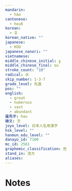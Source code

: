 ```yaml
---
mandarin:
  - hào
cantonese:
  - hou6
korean:
  - 호
korean_native: ""
japanese:
  - KOU
japanese_nanori: ""
vietnamese:
middle_chinese_initial: ɣ
middle_chinese_final: ɑu
stroke_count: "10"
radical: 水
skip_number: 1-3-7
grade_level: 先進
pos: ""
english:
  - great
  - numerous
  - vast
  - abundant
羅馬字: hau
韓文: 핫
joyo_level: 日本人名用漢字
hsk_level: ""
hanmun_edu_level: ""
danayo_id: 7100
mc_id: 2561
graphemic_classification: 告
stand_in: 浩大
aliases:
---
```


# Notes
